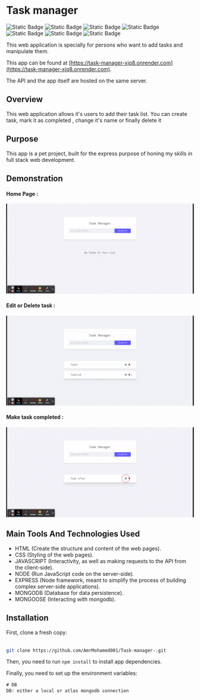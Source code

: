 # Task manager

![Static Badge](https://img.shields.io/badge/Language-JavaScript-yellow)
![Static Badge](https://img.shields.io/badge/18.13.0-Node.Js-green)
![Static Badge](https://img.shields.io/badge/4.18.2-Express.Js-blue)
![Static Badge](https://img.shields.io/badge/DB-MongoDB-green)
![Static Badge](https://img.shields.io/badge/7.4.0-mongoose-green)
![Static Badge](https://img.shields.io/badge/3.0.1-nodemon-red)
![Static Badge](https://img.shields.io/badge/16.3.1-dotenv-red)

This web application is specially for persons who want to add tasks and manipulate them.

This app can be found at [https://task-manager-xjq8.onrender.com](https://task-manager-xjq8.onrender.com).

The API and the app itself are hosted on the same server.

## Overview

This web application allows it's users to add their task list.
You can create task, mark it as completed , change it's name or finally delete it

## Purpose

This app is a pet project, built for the express purpose of honing my skills in full stack web development.

## Demonstration

#### Home Page :

![Home](https://github.com/AmrMohamed001/Task-manager-/blob/master/screenshots/Task%20Manager3.gif )

#### Edit or Delete task :

![Home](https://github.com/AmrMohamed001/Task-manager-/blob/master/screenshots/Task%20Manager2.gif )

#### Make task completed :

![Home](https://github.com/AmrMohamed001/Task-manager-/blob/master/screenshots/Task%20Manager1.gif )

## Main Tools And Technologies Used

- HTML (Create the structure and content of the web pages).
- CSS (Styling of the web pages).
- JAVASCRIPT (Interactivity, as well as making requests to the API from the client-side).
- NODE (Run JavaScript code on the server-side).
- EXPRESS (Node framework, meant to simplify the process of building complex server-side applications).
- MONGODB (Database for data persistence).
- MONGOOSE (Interacting with mongodb).

## Installation

First, clone a fresh copy:

```Bash

git clone https://github.com/AmrMohamed001/Task-manager-.git

```

Then, you need to run `npm install` to install app dependencies.

Finally, you need to set up the environment variables:

``` env
# DB
DB: either a local or atlas mongodb connection


